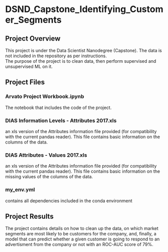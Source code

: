 # DSND_Capstone_Identifying_Customer_Segments

## Project Overview
This project is under the Data Scientist Nanodegree (Capstone). The data is not included in the repository as per instructions.<br>
The purpose of the project is to clean data, then perform supervised and unsupervised ML on it.

## Project Files
### Arvato Project Workbook.ipynb
The notebook that includes the code of the project.
### DIAS Information Levels - Attributes 2017.xls
an xls version of the Attributes information file provided (for compatibility with the current pandas reader). This file contains basic information on the columns of the data.
### DIAS Attributes - Values 2017.xls
an xls version of the Attributes information file provided (for compatibility with the current pandas reader). This file contains basic information on the missing values of the columns of the data.
### my_env.yml
contains all dependencies included in the conda environment

## Project Results
The project contains details on how to clean up the data, on which market segments are most likely to be customers for the company, and, finally, a model that can predict whether a given customer is going to respond to an advertisment from the company or not with an ROC-AUC score of 79%.